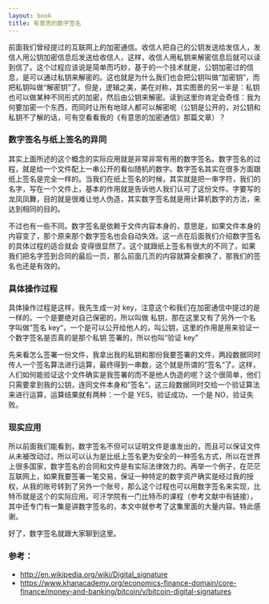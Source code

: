 ```yaml
---
layout: book
title: 有意思的数字签名
---
```



前面我们曾经提过的互联网上的加密通信。收信人把自己的公钥发送给发信人，发信人用公钥加密信息后发送给收信人，这样，收信人用私钥来解密信息后就可以读到信了。这个过程应该说是简单而巧妙，基于的一个技术就是，公钥加密过的信息，是可以通过私钥来解密的。这也就是为什么我们也会把公钥叫做“加密钥”，而把私钥叫做“解密钥”了。但是，逻辑之美，美在对称，其实图景的另一半是：私钥也可以做某种不同形式的加密，然后由公钥来解密。读到这里你肯定会奇怪：我为何要加密一个东西，而同时让所有地球人都可以解密呢（公钥是公开的，对公钥和私钥不了解的话，可有空看看我的《有意思的加密通信》那篇文章）？

### 数字签名与纸上签名的异同

其实上面所述的这个概念的实际应用就是非常非常有用的数字签名。数字签名的过程，就是给一个文件配上一串公开的看似随机的数字。数字签名其实在很多方面跟纸上签名是完全一样的。当我们在纸上签名的时候，其实就是把一串字符，我们的名字，写在一个文件上，基本的作用就是告诉他人我们认可了这份文件。字要写的龙凤凤舞，目的就是很难让他人伪造，其实数字签名就是用计算机数字的方法，来达到相同的目的。

不过也有一些不同。数字签名是依赖于文件内容本身的，意思是，如果文件本身的内容变了，那个原来那个数字签名也会自动失效。这一点在后面我们介绍数字签名的具体过程的适合就会 变得很显然了。这个就跟纸上签名有很大的不同了，如果我们把名字签到合同的最后一页，那么前面几页的内容就算全都换了，那我们的签名也还是有效的。


### 具体操作过程

具体操作过程是这样，我先生成一对 key，注意这个和我们在加密通信中提过的是一样的。一个是要绝对自己保密的，所以叫做 私钥，那在这里又有了另外一个名字叫做”签名 key“，一个是可以公开给他人的，叫公钥，这里的作用是用来验证一个数字签名是否真的是那个私钥 签署的，所以也叫“验证 key"

先来看怎么签署一份文件，我拿出我的私钥和那份我要签署的文件，两段数据同时传人一个签名算法进行运算，最终得到一串数，这个就是所谓的”签名“了。这样，人们如何能验证这个文件确实是我签署的而不是他人伪造的呢？这个很简单，他们只需要拿到我的公钥，连同文件本身和”签名“，这三段数据同时交给一个验证算法来进行运算，运算结果就有两种：一个是 YES，验证成功，一个是 NO，验证失败。

### 现实应用

所以前面我们能看到，数字签名不但可以证明文件是谁发出的，而且可以保证文件从未被改动过，所以可以认为是比纸上签名更为安全的一种签名方式，所以在世界上很多国家，数字签名的合同和文件是有实际法律效力的。再举一个例子，在茫茫互联网上，如果我要签署一笔交易，保证一种特定的数字资产确实是经过我的授权，从我的账号转到了另外一个账号，那么这个过程也可以用数字签名来实现，比特币就是这个的实际应用。可汗学院有一门比特币的课程（参考文献中有链接），其中还专门有一集是讲数字签名的，本文中就参考了这集里面的大量内容。特此感谢。

好了，数字签名就跟大家聊到这里。

### 参考：
- <http://en.wikipedia.org/wiki/Digital_signature>
-  <https://www.khanacademy.org/economics-finance-domain/core-finance/money-and-banking/bitcoin/v/bitcoin-digital-signatures>